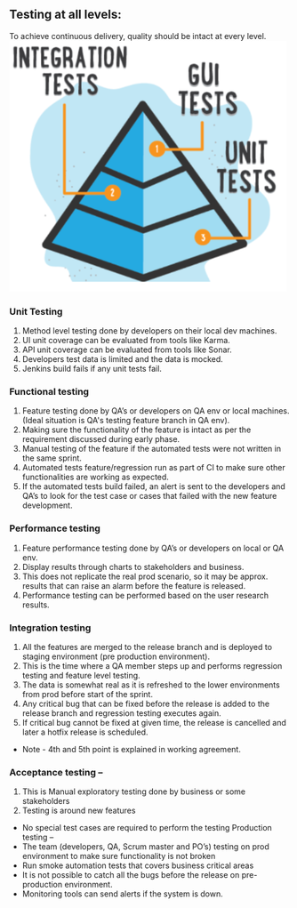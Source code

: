 ## Testing at all levels:
To achieve continuous delivery, quality should be intact at every level.
![alt text](../images/testing-at-all-levels.png "testing-at-all-levels")

### Unit Testing
1. Method level testing done by developers on their local dev machines.
2. UI unit coverage can be evaluated from tools like Karma.
3. API unit coverage can be evaluated from tools like Sonar.
4. Developers test data is limited and the data is mocked.
5. Jenkins build fails if any unit tests fail.

### Functional testing 
1. Feature testing done by QA’s or developers on QA env or local machines. (Ideal situation is QA's testing feature branch in QA env).
2. Making sure the functionality of the feature is intact as per the requirement discussed during early phase.
3. Manual testing of the feature if the automated tests were not written in the same sprint.
4. Automated tests feature/regression run as part of CI to make sure other functionalities are working as expected.
5. If the automated tests build failed, an alert is sent to the developers and QA’s to look for the test case or cases that failed with      the new feature development.

### Performance testing 
1. Feature performance testing done by QA’s or developers on local or QA env.
2. Display results through charts to stakeholders and business.
3. This does not replicate the real prod scenario, so it may be approx. results that can raise an alarm before the feature is
   released.
4. Performance testing can be performed based on the user research results. 

### Integration testing 
1. All the features are merged to the release branch and is deployed to staging environment (pre production environment).
2. This is the time where a QA member steps up and performs regression testing and feature level testing.
3. The data is somewhat real as it is refreshed to the lower environments from prod before start of the sprint.
4. Any critical bug that can be fixed before the release is added to the release branch and regression testing executes again.
5. If critical bug cannot be fixed at given time, the release is cancelled and later a hotfix release is scheduled.
* Note - 4th and 5th point is explained in working agreement.

### Acceptance testing –
1. This is Manual exploratory testing done by business or some stakeholders
2. Testing is around new features

- No special test cases are required to perform the testing
Production testing –
- The team (developers, QA, Scrum master and PO’s) testing on prod
environment to make sure functionality is not broken
- Run smoke automation tests that covers business critical areas
- It is not possible to catch all the bugs before the release on
pre-production environment.
- Monitoring tools can send alerts if the system is down.
